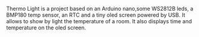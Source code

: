 Thermo Light is a project based on an Arduino nano,some WS2812B leds, a BMP180 temp sensor, an RTC and a tiny oled screen powered by USB. It allows to show by light the temperature of a room. It also displays time and temperature on the oled screen.
